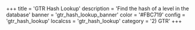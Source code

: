 +++
title = 'GTR Hash Lookup'
description = 'Find the hash of a level in the database'
banner = 'gtr_hash_lookup_banner'
color = '#FBC719'
config = 'gtr_hash_lookup'
localcss = 'gtr_hash_lookup'
category = '2) GTR'
+++